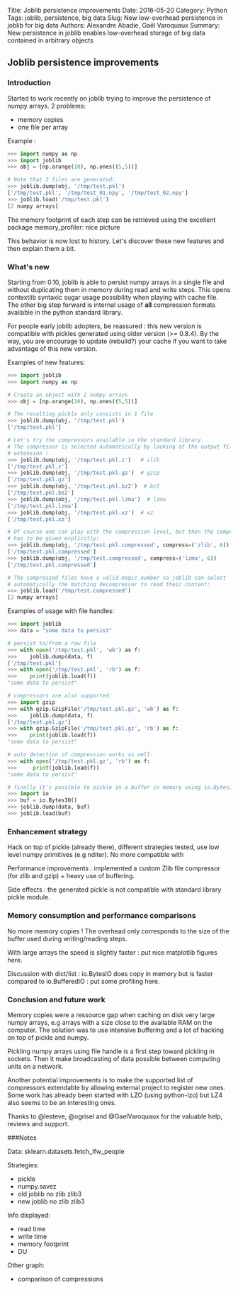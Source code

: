 Title: Joblib persistence improvements
Date: 2016-05-20
Category: Python
Tags: joblib, persistence, big data
Slug: New low-overhead persistence in joblib for big data
Authors: Alexandre Abadie, Gaël Varoquaux
Summary: New persistence in joblib enables low-overhead storage of big data contained in arbitrary objects

## Joblib persistence improvements

### Introduction

Started to work recently on joblib trying to improve the persistence of numpy
arrays. 2 problems:
* memory copies
* one file per array

Example :
```python
>>> import numpy as np
>>> import joblib
>>> obj = [np.arange(10), np.ones((5,5))]

# Note that 3 files are generated:
>>> joblib.dump(obj, '/tmp/test.pkl')
['/tmp/test.pkl', '/tmp/test_01.npy', '/tmp/test_02.npy']
>>> joblib.load('/tmp/test.pkl')
[2 numpy arrays]
```

The memory footprint of each step can be retrieved using the excellent package
memory_profiler:
<image>nice picture</image>

This behavior is now lost to history. Let's discover these new features and then
explain them a bit.

### What's new

Starting from 0.10, joblib is able to persist numpy arrays in a single file and
without duplicating them in memory during read and write steps. This opens
contextlib syntaxic sugar usage possibility when playing with cache file. The
other big step forward is internal usage of __all__ compression formats
available in the python standard library.

For people early joblib adopters, be reassured : this new version is compatible
with pickles generated using older version (>= 0.8.4). By the way, you are
encourage to update (rebuild?) your cache if you want to take advantage of this
new version.

Examples of new features:
```python
>>> import joblib
>>> import numpy as np

# Create an object with 2 numpy arrays
>>> obj = [np.arange(10), np.ones((5,5))]

# The resulting pickle only consists in 1 file
>>> joblib.dump(obj, '/tmp/test.pkl')
['/tmp/test.pkl']

# Let's try the compressors available in the standard library.
# The compressor is selected automatically by looking at the output file
# extension :
>>> joblib.dump(obj, '/tmp/test.pkl.z')   # zlib
['/tmp/test.pkl.z']
>>> joblib.dump(obj, '/tmp/test.pkl.gz')  # gzip
['/tmp/test.pkl.gz']
>>> joblib.dump(obj, '/tmp/test.pkl.bz2')  # bz2
['/tmp/test.pkl.bz2']
>>> joblib.dump(obj, '/tmp/test.pkl.lzma')  # lzma
['/tmp/test.pkl.lzma']
>>> joblib.dump(obj, '/tmp/test.pkl.xz')  # xz
['/tmp/test.pkl.xz']

# Of course one can play with the compression level, but then the compressor
# has to be given explicitly:
>>> joblib.dump(obj, '/tmp/test.pkl.compressed', compress=('zlib', 6))
['/tmp/test.pkl.compressed']
>>> joblib.dump(obj, '/tmp/test.compressed', compress=('lzma', 6))
['/tmp/test.pkl.compressed']

# The compressed files have a valid magic number so joblib can select
# automatically the matching decompressor to read their content:
>>> joblib.load('/tmp/test.compressed')
[2 numpy arrays]
```

Examples of usage with file handles:
```python
>>> import joblib
>>> data = "some data to persist"

# persist to/from a raw file
>>> with open('/tmp/test.pkl', 'wb') as f:
>>>    joblib.dump(data, f)
['/tmp/test.pkl']
>>> with open('/tmp/test.pkl', 'rb') as f:
>>>    print(joblib.load(f))
"some data to persist"

# compressors are also supported:
>>> import gzip
>>> with gzip.GzipFile('/tmp/test.pkl.gz', 'wb') as f:
>>>    joblib.dump(data, f)
['/tmp/test.pkl.gz']
>>> with gzip.GzipFile('/tmp/test.pkl.gz', 'rb') as f:
>>>    print(joblib.load(f))
"some data to persist"

# auto detection of compression works as well:
>>> with open('/tmp/test.pkl.gz', 'rb') as f:
>>>     print(joblib.load(f))
"some data to persist"

# finally it's possible to pickle in a buffer in memory using io.BytesIO:
>>> import io
>>> buf = io.BytesIO()
>>> joblib.dump(data, buf)
>>> joblib.load(buf)
```

### Enhancement strategy

Hack on top of pickle (already there), different strategies tested, use low level numpy primitives
(e.g nditer). No more compatible with

Performance improvements : implemented a custom Zlib file compressor (for zlib and
gzip) + heavy use of buffering.

Side effects : the generated pickle is not compatible with standard library
pickle module.

### Memory consumption and performance comparisons

No more memory copies ! The overhead only corresponds to the size of the buffer
used during writing/reading steps.

With large arrays the speed is slightly faster : put nice matplotlib figures here.

Discussion with dict/list : io.BytesIO does copy in memory but is faster
compared to io.BufferedIO : put some profiling here.

### Conclusion and future work

Memory copies were a ressource gap when caching on disk very large
numpy arrays, e.g arrays with a size close to the available RAM on the computer.
The solution was to use intensive buffering and a lot of hacking on top of
pickle and numpy.

Pickling numpy arrays using file handle is a first step toward pickling in
sockets. Then it make broadcasting of data possible between computing units on a
network.

Another potential improvements is to make the supported list of compressors
extendable by allowing external project to register new ones. Some work has
already been started with LZO (using python-lzo) but LZ4 also seems to be an
interesting ones.

Thanks to @lesteve, @ogrisel and @GaelVaroquaux for the valuable help, reviews
and support.


###Notes

Data: sklearn.datasets.fetch_lfw_people

Strategies:

- pickle
- numpy.savez
- old joblib
  no zlib
  zlib3
- new joblib
  no zlib
  zlib3

Info displayed:
- read time
- write time
- memory footprint
- DU

Other graph:
 - comparison of compressions


